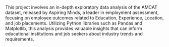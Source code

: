 This project involves an in-depth exploratory data analysis of the AMCAT dataset, released by Aspiring Minds, a leader in employment assessment, focusing on employee outcomes related to Education, Experience, Location, and job placements. Utilizing Python libraries such as Pandas and Matplotlib, this analysis provides valuable insights that can inform educational institutions and job seekers about industry trends and requirements.
